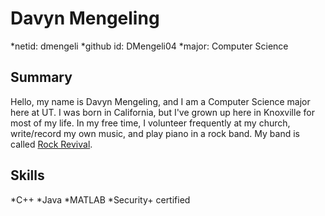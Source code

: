 # Davyn Mengeling
*netid: dmengeli
*github id: DMengeli04
*major: Computer Science

## Summary

Hello, my name is Davyn Mengeling, and I am a Computer Science major here at UT. I was born in California, but I've grown up here in Knoxville for most of my life. In my free time, I volunteer frequently at my church, write/record my own music, and play piano in a rock band. My band is called [Rock Revival](https://www.rockrevival.org). 

## Skills

*C++
*Java
*MATLAB
*Security+ certified


